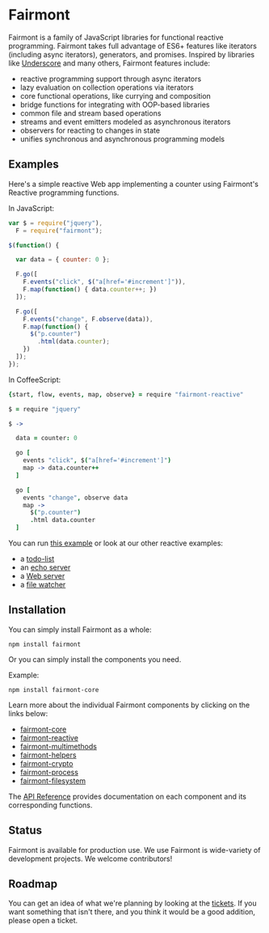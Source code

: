 # Fairmont

Fairmont is a family of JavaScript libraries for functional reactive programming.
Fairmont takes full advantage of ES6+ features like iterators (including async iterators), generators, and promises.
Inspired by libraries like [Underscore](http://underscorejs.org/) and many others, Fairmont features include:

* reactive programming support through async iterators
* lazy evaluation on collection operations via iterators
* core functional operations, like currying and composition
* bridge functions for integrating with OOP-based libraries
* common file and stream based operations
* streams and event emitters modeled as asynchronous iterators
* observers for reacting to changes in state
* unifies synchronous and asynchronous programming models

## Examples

Here's a simple reactive Web app implementing a counter using Fairmont's Reactive programming functions.

In JavaScript:

```javascript
var $ = require("jquery"),
  F = require("fairmont");

$(function() {

  var data = { counter: 0 };

  F.go([
    F.events("click", $("a[href='#increment']")),
    F.map(function() { data.counter++; })
  ]);

  F.go([
    F.events("change", F.observe(data)),
    F.map(function() {
      $("p.counter")
        .html(data.counter);
    })
  ]);
});

```

In CoffeeScript:

```coffeescript
{start, flow, events, map, observe} = require "fairmont-reactive"

$ = require "jquery"

$ ->

  data = counter: 0

  go [
    events "click", $("a[href='#increment']")
    map -> data.counter++
  ]

  go [
    events "change", observe data
    map ->
      $("p.counter")
      .html data.counter
  ]
```

You can run [this example][] or look at our other reactive examples:

- a [todo-list][]
- an [echo server][]
- a [Web server][]
- a [file watcher][]

[this example]:https://github.com/pandastrike/fairmont-reactive/blob/master/examples/web-apps/counter
[todo-list]:https://github.com/pandastrike/fairmont-reactive/blob/master/examples/web-apps/todo-list
[echo server]:https://github.com/pandastrike/fairmont-reactive/blob/master/examples/echo-server.litcoffee
[Web server]:https://github.com/pandastrike/fairmont-reactive/blob/master/examples/web-server.litcoffee
[file watcher]:https://github.com/pandastrike/fairmont-reactive/blob/master/examples/file-watcher.litcoffee

## Installation

You can simply install Fairmont as a whole:

`npm install fairmont`

Or you can simply install the components you need.

Example:

`npm install fairmont-core`

Learn more about the individual Fairmont components by clicking on the links below:

- [fairmont-core][]
- [fairmont-reactive][]
- [fairmont-multimethods][]
- [fairmont-helpers][]
- [fairmont-crypto][]
- [fairmont-process][]
- [fairmont-filesystem][]

The [API Reference] provides documentation on each component and its corresponding functions.

## Status

Fairmont is available for production use.
We use Fairmont is wide-variety of development projects.
We welcome contributors!

## Roadmap

You can get an idea of what we're planning by looking at the [tickets][]. If you want something that isn't there, and you think it would be a good addition, please open a ticket.

[tickets]:https://github.com/pandastrike/fairmont/issues
[fairmont]:https://github.com/pandastrike/fairmont
[fairmont-core]:https://github.com/pandastrike/fairmont-core
[fairmont-reactive]:https://github.com/pandastrike/fairmont-reactive
[fairmont-multimethods]:https://github.com/pandastrike/fairmont-multimethods
[fairmont-helpers]:https://github.com/pandastrike/fairmont-helpers
[fairmont-crypto]:https://github.com/pandastrike/fairmont-crypto
[fairmont-process]:https://github.com/pandastrike/fairmont-process
[fairmont-filesystem]:https://github.com/pandastrike/fairmont-filesystem
[API Reference]:https://github.com/pandastrike/fairmont/wiki/API-Reference
